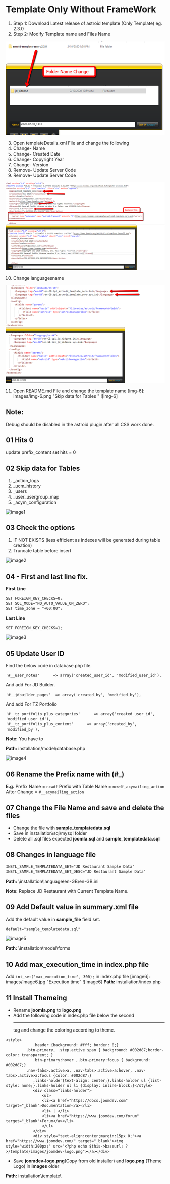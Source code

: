 # Template Only Without FrameWork

1. Step 1: Download Latest release of astroid template (Only Template) eg. 2.3.0
2. Step 2: Modify Template name and Files Name

[img-1]: images/img-1.png "Skip data for Tables "
![img-1]

3. Open templateDetails.xml File and change the following
4. Change- Name
5. Change- Created Date
6. Change- Copyright Year
7. Change- Version
8. Remove- Update Server Code
9. Remove- Update Server Code

[img-2]: images/img-2.png "Skip data for Tables "
![img-2]

10. Change languagesname

[img-3]: images/img-3.png "Skip data for Tables "
![img-3]

11. Open README.md File and change the template name
[img-6]: images/img-6.png "Skip data for Tables "
![img-6]

## Note:
Debug should be disabled in the astroid plugin after all CSS work done.

## 01 Hits 0
update prefix_content set hits = 0

## 02 Skip data for Tables 
1. _action_logs
2. _ucm_history
3. _users
4. _user_usergroup_map
5. _acym_configuration

[image1]: images/image1.jpg "Skip data for Tables "
![image1]

## 03 Check the options

1. IF NOT EXISTS (less efficient as indexes will be generated during table creation)
2. Truncate table before insert

[image2]: images/image2.jpg "Check the options"
![image2]


## 04 - First and last line fix.
**First Line**
```
SET FOREIGN_KEY_CHECKS=0;
SET SQL_MODE="NO_AUTO_VALUE_ON_ZERO";
SET time_zone = "+00:00";
```

**Last Line**
```
SET FOREIGN_KEY_CHECKS=1;
```

[image3]: images/image3.jpg "First and last line fix"
![image3]


## 05 Update User ID

Find the below code in database.php file.
```
'#__user_notes'      => array('created_user_id', 'modified_user_id'),
```

And add For JD Builder.
```
'#__jdbuilder_pages'  => array('created_by', 'modified_by'),
```

And add For TZ Portfolio
```
'#__tz_portfolio_plus_categories'      => array('created_user_id', 'modified_user_id'),
'#__tz_portfolio_plus_content'      => array('created_by', 'modified_by'),
```

**Note:** You have to 

**Path:** installation/model/database.php

[image4]: images/image4.jpg "Update User ID"
![image4]

## 06 Rename the Prefix name with (#_)

**E.g.**
Prefix Name = ``` ncwdf ```
Prefix with Table Name = ```ncwdf_acymailing_action```
After Change = ``` #__acymailing_action ```

## 07 Change the File Name and save and delete the files
* Change the file with **sample_templatedata.sql**
* Save in installation\sql\mysql folder
* Delete all .sql files expected **joomla.sql** and **sample_templatedata.sql**

## 08 Changes in language file

```
INSTL_SAMPLE_TEMPLATEDATA_SET="JD Restaurant Sample Data"
INSTL_SAMPLE_TEMPLATEDATA_SET_DESC="JD Restaurant Sample Data"
```
**Path:** \installation\language\en-GB\en-GB.ini

**Note:** Replace JD Restaurant with Current Template Name.

## 09 Add Default value in summary.xml file
Add the default value in **sample_file** field set.
```
default="sample_templatedata.sql"
```
[image5]: images/image5.jpg "Update Default Value"
![image5]

**Path:** \installation\model\forms

## 10 Add max_execution_time in index.php file
Add ```ini_set('max_execution_time', 300);``` in index.php file
[image6]: images/image6.jpg "Execution time"
![image6]
**Path:** installation/index.php

## 11 Install Themeing
* Rename **joomla.png** to **logo.png**
* Add the following code in index.php file below the second **<hr />** tag and change the coloring according to theme.

```
<style>
			.header {background: #fff; border: 0;}
         .btn-primary, .step.active span { background: #002d87;border-color: transparent; }
			.btn-primary:hover ,.btn-primary:focus { background: #002d87;}
         .nav-tabs>.active>a, .nav-tabs>.active>a:hover, .nav-tabs>.active>a:focus {color: #002d87;}
			.links-holder{text-align: center;}.links-holder ul {list-style: none;}.links-holder ul li {display: inline-block;}</style>
			<div class="links-holder">
				<ul>
				<li><a href="https://docs.joomdev.com" target="_blank">Documentation</a></li>
				<li> | </li>
				<li><a href="https://www.joomdev.com/forum" target="_blank">Forum</a></li>
				</ul>
			</div>
			<div style="text-align:center;margin:15px 0;"><a href="https://www.joomdev.com/" target="_blank"><img style="width:200px;" src="<?php echo $this->baseurl; ?>/template/images/joomdev-logo.png"></a></div>
```
* Save **joomdev-logo.png**(Copy from old installer) and **logo.png** (Theme Logo) in **images** older

**Path:** installation\template\
